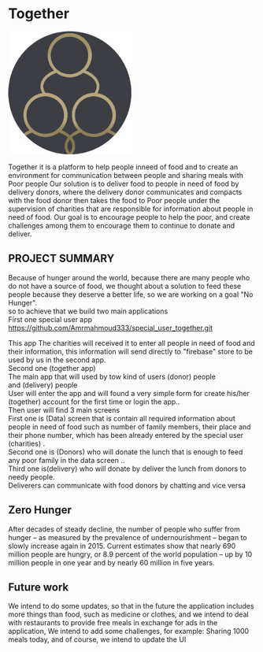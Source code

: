 # Together
<img src="lib/Screens/assests/togetherLogo.png" height=250 width=250>


Together it is a platform to help people inneed of food and to create an environment for communication between people and sharing meals with Poor people 
Our solution is to deliver food to people in need of food by delivery donors, where the delivery donor communicates and compacts with the food donor then takes the food to Poor people under the supervision of charities that are responsible for information about people in need of food. Our goal is to encourage people to help the poor, and create challenges among them to encourage them to continue to donate and deliver.

## PROJECT SUMMARY
Because of hunger around the world, because there are many people who do not have a source of food, we thought about a solution to feed these people because they deserve a better life, so we are working on a goal "No Hunger".<br />
so to achieve that we build two main applications <br />
First one special user app <br />
https://github.com/Amrmahmoud333/special_user_together.git<br />

This app The charities will received it to enter all people in need of food and their information, this information will send directly to "firebase" store to be used by us in the second app.<br />
Second one (together app)<br />
The main app that will used by tow kind of users (donor) people <br />
and (delivery) people <br />
User will enter the app and will found a very simple form for create his/her (together) account for the first time or login the app..<br />
Then user will find 3 main screens <br />
First one is (Data) screen that is contain all required information about people in need of food such as number of family members, their place and their phone number, which has been already entered by the special user (charities) . <br />
Second one is (Donors) who will donate the lunch that is enough to feed any poor family in the data screen ..<br />
Third one is(delivery) who will donate by deliver the lunch from donors to needy people.<br />
Deliverers can communicate with food donors by chatting and vice versa<br />

## Zero Hunger
After decades of steady decline, the number of people who suffer from hunger – as measured by the prevalence of undernourishment – began to slowly increase again in 2015. Current estimates show that nearly 690 million people are hungry, or 8.9 percent of the world population – up by 10 million people in one year and by nearly 60 million in five years.

## Future work
We intend to do some updates, so that in the future the application includes more things than food, such as medicine or clothes, and we intend to deal with restaurants to provide free meals in exchange for ads in the application, We intend to add some challenges, for example: Sharing 1000 meals today, and of course, we intend to update the UI
